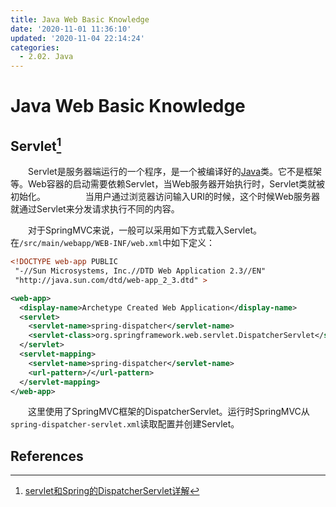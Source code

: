 ```yaml
---
title: Java Web Basic Knowledge
date: '2020-11-01 11:36:10'
updated: '2020-11-04 22:14:24'
categories:
  - 2.02. Java
---
```

# Java Web Basic Knowledge

## Servlet[^1]

　　Servlet是服务器端运行的一个程序，是一个被编译好的[Java](http://lib.csdn.net/base/javaee)类。它不是框架等。Web容器的启动需要依赖Servlet，当Web服务器开始执行时，Servlet类就被初始化。
　　
　　当用户通过浏览器访问输入URI的时候，这个时候Web服务器就通过Servlet来分发请求执行不同的内容。

　　对于SpringMVC来说，一般可以采用如下方式载入Servlet。在`/src/main/webapp/WEB-INF/web.xml`中如下定义：

```xml
<!DOCTYPE web-app PUBLIC
 "-//Sun Microsystems, Inc.//DTD Web Application 2.3//EN"
 "http://java.sun.com/dtd/web-app_2_3.dtd" >

<web-app>
  <display-name>Archetype Created Web Application</display-name>
  <servlet>
    <servlet-name>spring-dispatcher</servlet-name>
    <servlet-class>org.springframework.web.servlet.DispatcherServlet</servlet-class>
  </servlet>
  <servlet-mapping>
    <servlet-name>spring-dispatcher</servlet-name>
    <url-pattern>/</url-pattern>
  </servlet-mapping>
</web-app>
```

　　这里使用了SpringMVC框架的DispatcherServlet。运行时SpringMVC从`spring-dispatcher-servlet.xml`读取配置并创建Servlet。
　　
## References

[^1]: [servlet和Spring的DispatcherServlet详解](https://blog.csdn.net/yalishadaa/article/details/70544492)
